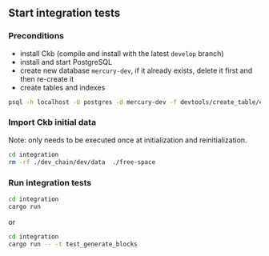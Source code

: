 ## Start integration tests

### Preconditions

- install Ckb (compile and install with the latest `develop` branch)
- install and start PostgreSQL
- create new database `mercury-dev`, if it already exists, delete it first and then re-create it
- create tables and indexes

```bash
psql -h localhost -U postgres -d mercury-dev -f devtools/create_table/create_table.sql
```

### Import Ckb initial data

Note: only needs to be executed once at initialization and reinitialization.

```bash
cd integration
rm -rf ./dev_chain/dev/data  ./free-space
```

### Run integration tests

```bash
cd integration
cargo run
```

or
 
```bash
cd integration
cargo run -- -t test_generate_blocks
```
